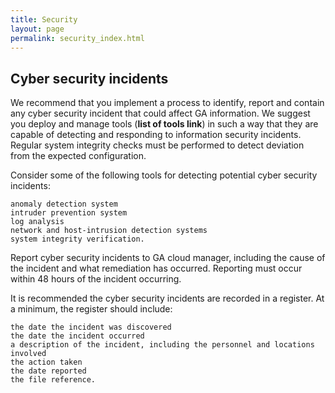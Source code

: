 ```yaml
---
title: Security
layout: page
permalink: security_index.html
---
```


<h2>Cyber security incidents</h2>

We recommend that you implement a process to identify, report and contain any cyber security incident that could affect GA information. We suggest you deploy and manage tools (**list of tools link**) in such a way that they are capable of detecting and responding to information security incidents. Regular system integrity checks must be performed to detect deviation from the expected configuration.

Consider some of the following tools for detecting potential cyber security incidents:

    anomaly detection system
    intruder prevention system
    log analysis
    network and host-intrusion detection systems
    system integrity verification.

Report cyber security incidents to GA cloud manager, including the cause of the incident and what remediation has occurred. Reporting must occur within 48 hours of the incident occurring.

It is recommended the cyber security incidents are recorded in a register. At a minimum, the register should include:

    the date the incident was discovered
    the date the incident occurred
    a description of the incident, including the personnel and locations involved
    the action taken
    the date reported
    the file reference.





